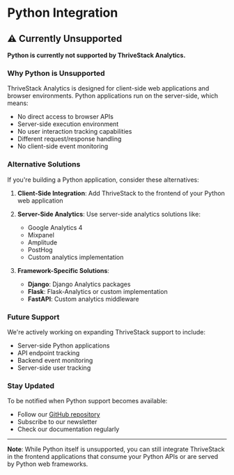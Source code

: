  # Python Integration

## ⚠️ Currently Unsupported

**Python is currently not supported by ThriveStack Analytics.**

### Why Python is Unsupported

ThriveStack Analytics is designed for client-side web applications and browser environments. Python applications run on the server-side, which means:

- No direct access to browser APIs
- Server-side execution environment
- No user interaction tracking capabilities
- Different request/response handling
- No client-side event monitoring

### Alternative Solutions

If you're building a Python application, consider these alternatives:

1. **Client-Side Integration**: Add ThriveStack to the frontend of your Python web application
2. **Server-Side Analytics**: Use server-side analytics solutions like:
   - Google Analytics 4
   - Mixpanel
   - Amplitude
   - PostHog
   - Custom analytics implementation

3. **Framework-Specific Solutions**:
   - **Django**: Django Analytics packages
   - **Flask**: Flask-Analytics or custom implementation
   - **FastAPI**: Custom analytics middleware

### Future Support

We're actively working on expanding ThriveStack support to include:
- Server-side Python applications
- API endpoint tracking
- Backend event monitoring
- Server-side user tracking

### Stay Updated

To be notified when Python support becomes available:
- Follow our [GitHub repository](https://github.com/Thrivestack-public)
- Subscribe to our newsletter
- Check our documentation regularly

---

**Note**: While Python itself is unsupported, you can still integrate ThriveStack in the frontend applications that consume your Python APIs or are served by Python web frameworks. 